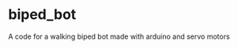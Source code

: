 # biped_bot

<!--
#groups
Arduino

#languages
Arduino

#frames and libs

-->

A code for a walking biped bot made with arduino and servo motors
